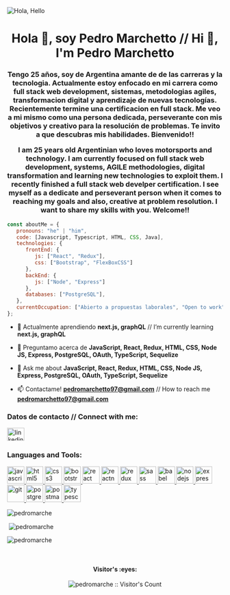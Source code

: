 

<img src="![fondo-banner](https://user-images.githubusercontent.com/91899327/174885303-f6035cc9-6c0f-437d-bd60-d2ddffec414e.jpg)" alt="Hola, Hello"/>


<h1 align="center">Hola 👋, soy Pedro Marchetto // Hi 👋, I'm Pedro Marchetto</h1>

<h3 align="center">Tengo 25 años, soy de Argentina amante de de las carreras y la tecnologia. Actualmente estoy enfocado en mi carrera como full stack web development, sistemas, metodologias agiles, transformacion digital y aprendizaje de nuevas tecnologías. Recientemente termine una certificacion en full stack. Me veo a mi mismo como una persona dedicada, perseverante con mis objetivos y creativo para la resolución de problemas. Te invito a que descubras mis habilidades. Bienvenido!!

   
I am 25 years old Argentinian who loves motorsports and technology. I am currently focused on full stack web development, systems, AGILE methodologies, digital transformation and learning new technologies to exploit them. I recently finished a full stack web develper certification. I see myself as a dedicate and perseverant person when it comes to reaching my goals and also, creative at problem resolution. I want to share my skills with you. Welcome!!</h3>

```javascript
const aboutMe = {
   pronouns: "he" | "him",
   code: [Javascript, Typescript, HTML, CSS, Java],
   technologies: {
      frontEnd: {
         js: ["React", "Redux"],
         css: ["Bootstrap", "FlexBoxCSS"]
      },
      backEnd: {
         js: ["Node", "Express"]
      },
      databases: ["PostgreSQL"],
   },
   currentOccupation: ["Abierto a propuestas laborales", "Open to work"],
};
```
- 🌱 Actualmente aprendiendo **next.js, graphQL** // I’m currently learning **next.js, graphQL**

- 💬 Preguntamo acerca de **JavaScript, React, Redux, HTML, CSS, Node JS, Express, PostgreSQL, OAuth, TypeScript, Sequelize** 
- 💬 Ask me about **JavaScript, React, Redux, HTML, CSS, Node JS, Express, PostgreSQL, OAuth, TypeScript, Sequelize**

- 📫 Contactame! **pedromarchetto97@gmail.com** // How to reach me **pedromarchetto97@gmail.com**


<h3 align="left">Datos de contacto // Connect with me:</h3>
<p align="left">
<a href="linkedin.com/in/pedro-alejandro-marchetto-4851551a5" target="_blank"><img align="center" src="https://cdn.jsdelivr.net/npm/simple-icons@3.0.1/icons/linkedin.svg" alt="linkedin.com/in/pedro-alejandro-marchetto-4851551a5" height="30" width="40" /></a>
</p>

<h3 align="left">Languages and Tools:</h3>
<p align="left">  <a href="https://developer.mozilla.org/en-US/docs/Web/JavaScript" target="_blank"> <img src="https://upload.wikimedia.org/wikipedia/commons/thumb/9/99/Unofficial_JavaScript_logo_2.svg/1024px-Unofficial_JavaScript_logo_2.svg.png" alt="javascript" width="40" height="40"/> </a> 
<a href="https://www.w3.org/html/" target="_blank"> <img src="https://upload.wikimedia.org/wikipedia/commons/thumb/3/38/HTML5_Badge.svg/600px-HTML5_Badge.svg.png" alt="html5" width="40" height="40"/> </a>
<a href="https://www.w3schools.com/css/" target="_blank"> <img src="https://cdn4.iconfinder.com/data/icons/social-media-logos-6/512/121-css3-512.png" alt="css3" width="40" height="40"/> </a> 
<a href="https://getbootstrap.com" target="_blank"> <img src="https://upload.wikimedia.org/wikipedia/commons/thumb/b/b2/Bootstrap_logo.svg/1024px-Bootstrap_logo.svg.png" alt="bootstrap" width="40" height="40"/> </a> 
<a href="https://reactjs.org/" target="_blank"> <img src="https://seeklogo.com/images/R/react-logo-7B3CE81517-seeklogo.com.png" alt="react" width="40" height="40"/> </a> 
<a href="https://reactnative.dev/" target="_blank"> <img src="https://reactnative.dev/img/header_logo.svg" alt="reactnative" width="40" height="40"/> </a> 
<a href="https://redux.js.org" target="_blank"> <img src="https://seeklogo.com/images/R/redux-logo-9CA6836C12-seeklogo.com.png" alt="redux" width="40" height="40"/> </a> <a href="https://sass-lang.com" target="_blank"> <img src="https://upload.wikimedia.org/wikipedia/commons/thumb/9/96/Sass_Logo_Color.svg/1280px-Sass_Logo_Color.svg.png" alt="sass" width="40" height="40"/> </a>
<a href="https://babeljs.io/" target="_blank"> <img src="https://www.vectorlogo.zone/logos/babeljs/babeljs-icon.svg" alt="babel" width="40" height="40"/> </a>
<a href="https://nodejs.org" target="_blank"> <img src="https://cdn.pixabay.com/photo/2015/04/23/17/41/node-js-736399_960_720.png" alt="nodejs" height="40"/> </a>
<a href="https://expressjs.com" target="_blank"> <img src="https://i.cloudup.com/zfY6lL7eFa-3000x3000.png" alt="express" height="40"/> </a> 
<a href="https://git-scm.com/" target="_blank"> <img src="https://www.vectorlogo.zone/logos/git-scm/git-scm-icon.svg" alt="git" width="40" height="40"/> </a> 
<a href="https://www.postgresql.org" target="_blank"> <img src="https://upload.wikimedia.org/wikipedia/commons/thumb/2/29/Postgresql_elephant.svg/1200px-Postgresql_elephant.svg.png" alt="postgresql" width="40" height="40"/> </a> 
<a href="https://postman.com" target="_blank"> <img src="https://www.vectorlogo.zone/logos/getpostman/getpostman-icon.svg" alt="postman" width="40" height="40"/> </a> 
<a href="https://www.typescriptlang.org/" target="_blank"> <img src="https://upload.wikimedia.org/wikipedia/commons/thumb/4/4c/Typescript_logo_2020.svg/1200px-Typescript_logo_2020.svg.png" alt="typescript" width="40" height="40"/> </a>

<p><img align="left" src="https://github-readme-stats.vercel.app/api/top-langs?username=pedromarche&show_icons=true&theme=dark&locale=en&layout=compact" alt="pedromarche" /></p>
</br>
<p>&nbsp;<img align="center" src="https://github-readme-stats.vercel.app/api?username=pedromarche&show_icons=true&theme=highcontrast&title_color=cfd147&locale=en" alt="pedromarche" /></p>

<p><img align="center" src="https://github-readme-streak-stats.herokuapp.com/?user=pedromarche&theme=dark" alt="pedromarche" /></p>

</br>
<h4 align="center">Visitor's :eyes:</h4>

<p align="center"><img src="https://profile-counter.glitch.me/{pedromarche}/count.svg" alt="pedromarche :: Visitor's Count" /></p>
